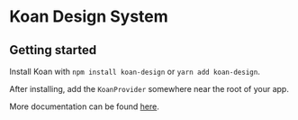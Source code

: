 # Koan Design System

## Getting started
Install Koan with `npm install koan-design` or `yarn add koan-design`.

After installing, add the `KoanProvider` somewhere near the root of your app.

More documentation can be found [here](https://koan-design-docs.vercel.app/).
